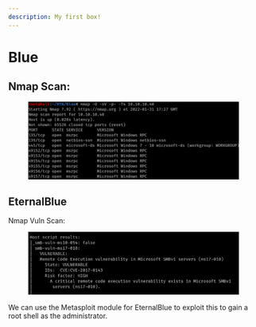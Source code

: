 ```yaml
---
description: My first box!
---
```


# Blue

## Nmap Scan:

<figure><img src="../../../.gitbook/assets/image (68) (1).png" alt=""><figcaption></figcaption></figure>

## EternalBlue

Nmap Vuln Scan:

<figure><img src="../../../.gitbook/assets/image (63) (3).png" alt=""><figcaption></figcaption></figure>

We can use the Metasploit module for EternalBlue to exploit this to gain a root shell as the administrator.
